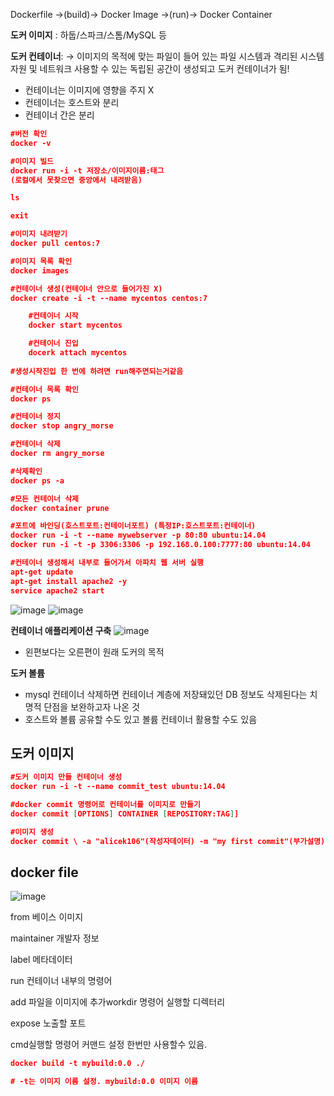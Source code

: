 Dockerfile →(build)→ Docker Image →(run)→ Docker Container

**도커 이미지** : 하둡/스파크/스톰/MySQL 등

**도커 컨테이너**: → 이미지의 목적에 맞는 파일이 들어 있는 파일 시스템과 격리된 시스템 자원 및 네트워크 사용할 수 있는 독립된 공간이 생성되고 도커 컨테이너가 됨! 

- 컨테이너는 이미지에 영향을 주지 X
- 컨테이너는 호스트와 분리
- 컨테이너 간은 분리

```json
#버전 확인
docker -v

#이미지 빌드 
docker run -i -t 저장소/이미지이름:태그
(로컬에서 못찾으면 중앙에서 내려받음)

ls

exit

#이미지 내려받기
docker pull centos:7

#이미지 목록 확인
docker images 

#컨테이너 생성(컨테이너 안으로 들어가진 X)
docker create -i -t --name mycentos centos:7

	#컨테이너 시작
	docker start mycentos

	#컨테이너 진입
	docerk attach mycentos
	
#생성시작진입 한 번에 하려면 run해주면되는거같음

#컨테이너 목록 확인
docker ps

#컨테이너 정지
docker stop angry_morse

#컨테이너 삭제 
docker rm angry_morse

#삭제확인
docker ps -a

#모든 컨테이너 삭제
docker container prune

#포트에 바인딩(호스트포트:컨테이너포트) (특정IP:호스트포트:컨테이너)
docker run -i -t --name mywebserver -p 80:80 ubuntu:14.04
docker run -i -t -p 3306:3306 -p 192.168.0.100:7777:80 ubuntu:14.04

#컨테이너 생성해서 내부로 들어가서 아파치 웹 서버 실행
apt-get update
apt-get install apache2 -y
service apache2 start
```

![image](https://github.com/user-attachments/assets/d3e1c6f5-e04a-4b1a-bc04-15a20297dc0d)
![image](https://github.com/user-attachments/assets/1572c52a-f88f-4054-8eda-712e05e50a47)

**컨테이너 애플리케이션 구축**
![image](https://github.com/user-attachments/assets/a59e41d4-b7b6-45fc-b098-541a8c8708aa)

- 왼편보다는 오른편이 원래 도커의 목적

**도커 볼륨**

- mysql 컨테이너 삭제하면 컨테이너 계층에 저장돼있던 DB 정보도 삭제된다는 치명적 단점을 보완하고자 나온 것
- 호스트와 볼륨 공유할 수도 있고 볼륨 컨테이너 활용할 수도 있음

## 도커 이미지

```json
#도커 이미지 만들 컨테이너 생성
docker run -i -t --name commit_test ubuntu:14.04

#docker commit 명령어로 컨테이너를 이미지로 만들기
docker commit [OPTIONS] CONTAINER [REPOSITORY:TAG]]

#이미지 생성
docker commit \ -a "alicek106"(작성자데이터) -m "my first commit"(부가설명) \ commit_test \ commit_test:first
```

## docker file
![image](https://github.com/user-attachments/assets/95361a34-7ef5-45a5-961a-b3e68a77d32e)

from 베이스 이미지

maintainer 개발자 정보

label 메타데이터

run 컨테이너 내부의 명령어

add 파일을 이미지에 추가workdir 명령어 실행할 디렉터리

expose 노출할 포트

cmd실행할 명령어 커맨드 설정 한번만 사용할수 있음. 

```json
docker build -t mybuild:0.0 ./

# -t는 이미지 이름 설정. mybuild:0.0 이미지 이름 
```
